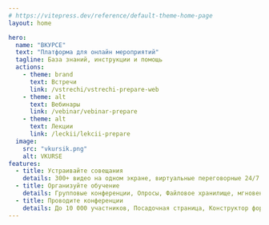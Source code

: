 ```yaml
---
# https://vitepress.dev/reference/default-theme-home-page
layout: home

hero:
  name: "ВКУРСЕ"
  text: "Платформа для онлайн мероприятий"
  tagline: База знаний, инструкции и помощь
  actions:
    - theme: brand
      text: Встречи
      link: /vstrechi/vstrechi-prepare-web
    - theme: alt
      text: Вебинары
      link: /vebinar/vebinar-prepare
    - theme: alt
      text: Лекции
      link: /leckii/lekcii-prepare
  image:
    src: "vkursik.png"
    alt: VKURSE
features:
  - title: Устраивайте совещания
    details: 300+ видео на одном экране, виртуальные переговорные 24/7 и встроенный мессенджер (звонки, чаты, файлообмен, групповые/1х1).
  - title: Организуйте обучение
    details: Групповые конференции, Опросы, Файловое хранилище, мгновенная запись с опцией автозапуска, белая доска
  - title: Проводите конференции
    details: До 10 000 участников, Посадочная страница, Конструктор форм регистрации, Валидация зарегистрированных участников мероприятия, комната ожидания.
---
```


<style>
:root {
  --vp-home-hero-name-color: transparent; !important
  --vp-home-hero-name-background: -webkit-linear-gradient(120deg, #bd34fe 30%, #41d1ff); !important

  --vp-home-hero-image-background-image: linear-gradient(-45deg, #bd34fe 50%, #47caff 50%); !important
  --vp-home-hero-image-filter: blur(40px); !important
}

@media (min-width: 640px) {
  :root {
    --vp-home-hero-image-filter: blur(56px); !important
  }
}

@media (min-width: 960px) {
  :root {
    --vp-home-hero-image-filter: blur(72px); !important
  }
}
</style>

